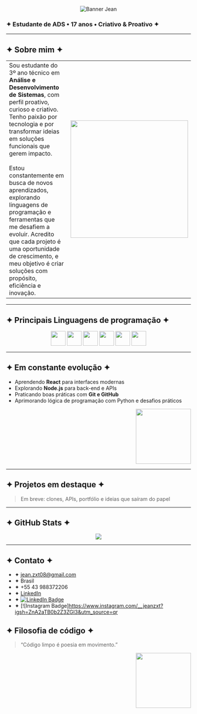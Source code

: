 <p align="center">
  <img src="https://media.giphy.com/media/v1.Y2lkPWVjZjA1ZTQ3NmNkaWR3bGh2bTQ0a2x6MWV2Mjh1ejY2aGJiY3VmMXhudHZhZ3BhNyZlcD12MV9naWZzX3NlYXJjaCZjdD1n/2RMbL9tobgsHS/giphy.gif" alt="Banner Jean" />
</p>

### ✦ Estudante de ADS • 17 anos • Criativo & Proativo ✦

---

## ✦ Sobre mim ✦

<table>
  <tr>
    <td width="60%">
      Sou estudante do 3º ano técnico em <strong>Análise e Desenvolvimento de Sistemas</strong>, com perfil proativo, curioso e criativo. Tenho paixão por tecnologia e por transformar ideias em soluções funcionais que gerem impacto.<br><br>
      Estou constantemente em busca de novos aprendizados, explorando linguagens de programação e ferramentas que me desafiem a evoluir. Acredito que cada projeto é uma oportunidade de crescimento, e meu objetivo é criar soluções com propósito, eficiência e inovação.
    </td>
    <td>
      <img src="https://media.giphy.com/media/v1.Y2lkPWVjZjA1ZTQ3c3VndGFjNXp2NTc3aHdnNnpjMTloNDE0dTM1eWFrZGV2bXV6cjFodSZlcD12MV9naWZzX3NlYXJjaCZjdD1n/pcP2aV9uZ1yb6/giphy.gif" width="320"/>
    </td>
  </tr>
</table>

---

## ✦ Principais Linguagens de programação ✦

<div align="center">
  <img src="https://cdn.jsdelivr.net/gh/devicons/devicon/icons/html5/html5-original.svg" width="40"/>
  <img src="https://cdn.jsdelivr.net/gh/devicons/devicon/icons/css3/css3-original.svg" width="40"/>
  <img src="https://cdn.jsdelivr.net/gh/devicons/devicon/icons/javascript/javascript-original.svg" width="40"/>
  <img src="https://cdn.jsdelivr.net/gh/devicons/devicon/icons/python/python-original.svg" width="40"/>
  <img src="https://cdn.jsdelivr.net/gh/devicons/devicon/icons/react/react-original.svg" width="40"/>
  <img src="https://cdn.jsdelivr.net/gh/devicons/devicon/icons/nodejs/nodejs-original.svg" width="40"/>
</div>

---

## ✦ Em constante evolução ✦

- Aprendendo **React** para interfaces modernas  
- Explorando **Node.js** para back-end e APIs  
- Praticando boas práticas com **Git e GitHub**
- Aprimorando lógica de programação com Python e desafios práticos
    
<p align="right">
  <img src="https://media.giphy.com/media/xT9IgzoKnwFNmISR8I/giphy.gif" width="150"/>
</p>

---

## ✦ Projetos em destaque ✦

> Em breve: clones, APIs, portfólio e ideias que saíram do papel 

---

## ✦ GitHub Stats ✦

<p align="center">
  <img src="https://github-readme-stats.vercel.app/api?username=jeanzxt&show_icons=true&theme=graywhite"/>
</p>

---

## ✦ Contato ✦

- ✦ jean.zxt08@gmail.com  
- ✦ Brasil  
- ✦ +55 43 988372206  
- ✦ [LinkedIn](https://www.linkedin.com/in/jean-torres-28b33b352/?trk=public-profile-join-page)  
- ✦ [![LinkedIn Badge](https://img.shields.io/badge/LinkedIn-Jean%20Torres-blue?logo=linkedin)](https://www.linkedin.com/in/jean-torres-28b33b352/?trk=public-profile-join-page)
- ✦ [![Instagram Badge]https://www.instagram.com/__jeanzxt?igsh=ZnA2aTB0b2Z3ZGI3&utm_source=qr

## ✦ Filosofia de código ✦

> “Código limpo é poesia em movimento.”  

<p align="right">
  <img src="https://media.giphy.com/media/v1.Y2lkPTc5MGI3NjExNG9zY3k0anZjNjI0Njg5dmJjeDV0Y2lidWNienlkZ3E0MGMwNXphYSZlcD12MV9naWZzX3NlYXJjaCZjdD1n/l396BoOTIFem9xqQU/giphy.gif" width="150"/>
</p>
